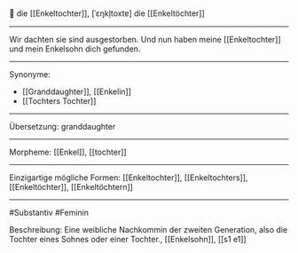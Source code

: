 🔴 die [[Enkeltochter]], [ˈɛŋkl̩toxtɐ]
die [[Enkeltöchter]]

---

Wir dachten sie sind ausgestorben. Und nun haben meine [[Enkeltochter]] und mein Enkelsohn dich gefunden.

---

Synonyme:

- [[Granddaughter]], [[Enkelin]]
- [[Tochters Tochter]]

---

Übersetzung: granddaughter

---

Morpheme:
[[Enkel]], [[tochter]]

---

Einzigartige mögliche Formen:
[[Enkeltochter]], [[Enkeltochters]], [[Enkeltöchter]], [[Enkeltöchtern]]

---

#Substantiv #Feminin

Beschreibung: Eine weibliche Nachkommin der zweiten Generation, also die Tochter eines Sohnes oder einer Tochter., [[Enkelsohn]], [[s1 e1]]
